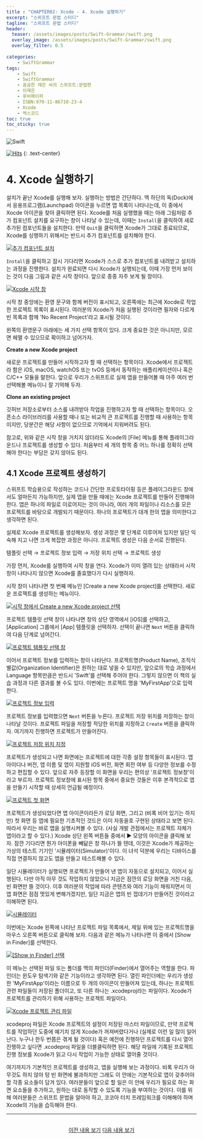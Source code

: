 ```yaml
---
title : "CHAPTER02: Xcode - 4. Xcode 실행하기"
excerpt: "스위프트 문법 스터디"
tagline: "스위프트 문법 스터디"
header:
  teaser: /assets/images/posts/Swift-Grammar/swift.png
  overlay_image: /assets/images/posts/Swift-Grammar/swift.png
  overlay_filter: 0.5
  
categories:
    - SwiftGrammar
tags:
    - Swift
    - SwiftGrammar
    - 꼼곰한 재은 씨의 스위프트:문법편
    - 이재은
    - 루비페이퍼
    - ISBN:979-11-86710-23-4
    - Xcode
    - 엑스코드
toc: true
toc_sticky: true
---
```


![Swift](/assets/images/posts/Swift-Grammar/swift.png)

[![Hits](https://hits.seeyoufarm.com/api/count/incr/badge.svg?url=https%3A%2F%2Fsanghyuk.dev%2Fswift-grammar%2F2-4%2F&count_bg=%23FA7343&title_bg=%23555555&icon=swift.svg&icon_color=%23E7E7E7&title=Views&edge_flat=false)](https://hits.seeyoufarm.com)
{: .text-center}

# 4. Xcode 실행하기

설치가 끝난 Xcode를 실행해 보자. 실행하는 방법은 간단하다. 맥 하단의 독(Dock)에서 응용프로그램(Launchpad) 아이콘을 누르면 앱 목록이 나타나는데, 이 중에서 Xocde 아이콘을 찾아 클릭하면 된다. Xcode를 처음 실행했을 때는 아래 그림처럼 추가 컴포넌트 설치를 요구하는 창이 나타날 수 있는데, 이때는 `Install`을 클릭하여 새로 추가된 컴포넌트들을 설치한다. 만약 `Quit`을 클릭하면 Xcode가 그대로 종료되므로, Xcode를 싱행하기 위해서는 반드시 추가 컴포넌트를 설치해야 한다.

[![추가 컴포넌트 설치](/assets/images/posts/Swift-Grammar/2020-11-01-2-4/1.png)](/assets/images/posts/Swift-Grammar/2020-11-01-2-4/1.png)

`Install`을 클릭하고 잠시 기다리면 Xcode가 스스로 추가 컴포넌트를 내려받고 설치하는 과정을 진행한다. 설치가 완료되면 다시 Xcode가 실행되는데, 이때 가장 먼저 보이는 것이 다음 그림과 같은 시작 창이다. 앞으로 종종 자주 보게 될 창이다.

[![Xcode 시작 창](/assets/images/posts/Swift-Grammar/2020-11-01-2-4/2.png)](/assets/images/posts/Swift-Grammar/2020-11-01-2-4/2.png)

시작 창 중앙에는 환영 문구와 함께 버전이 표시되고, 오른쪽에는 최근에 Xocde로 작업한 프로젝트 목록이 표시된다. 여러분의 Xcode가 처음 실행된 것이라면 필자와 다르게 빈 목록과 함께 'No Recent Project'라고 표시될 것이다.

왼쪽의 환영문구 아래에는 세 가지 선택 항목이 있다. 크게 중요한 것은 아니지만, 모르면 헤맬 수 있으므로 확이하고 넘어가자.

**Create a new Xcode project**

새로운 프로젝트를 만들어 시작하고자 할 때 선택하는 항목이다. Xcode에서 프로젝트라 함은 iOS, macOS, watchOS 또는 tvOS 등에서 동작하는 애플리케이션이나 혹은 C/C++ 모듈을 말한다. 앞으로 우리가 스위프트로 실제 앱을 만들어볼 때 아주 여러 번 선택해볼 메뉴이니 잘 기억해 두자.

**Clone an existing project**

깃허브 저장소로부터 소스를 내려받아 작업을 진행하고자 할 때 선택하는 항목이다. 오픈소스 라이브러리를 사용할 때나 또는 비교적 큰 프로젝트를 진행할 때 사용하는 항목이지만, 당분간은 해당 사항이 없으므로 기억에서 지워버려도 된다.

참고로, 위와 같은 시작 창을 거치지 않더라도 Xcode의 [File] 메뉴를 통해 플레이그라운드나 프로젝트를 생성할 수 있다. 처음부터 세 개의 항목 중 어느 하나를 정확히 선택해야 한다는 부담은 갖지 않아도 된다. 

## 4.1 Xcode 프로젝트 생성하기

스위프트 학습용으로 작성하는 코드나 간단한 프로토타이핑 등은 플레이그라운드 창에서도 얼마든지 가능하지만, 실제 앱을 만들 때에는 Xcode 프로젝트를 만들어 진행해야 한다. 앱은 하나의 파일로 이로어지는 것이 아니라, 여러 개의 파일이나 리소스를 모은 프로젝트를 바탕으로 개발되기 때문이다. 하나의 프로젝트가 대개 한의 앱을 의미한다고 생각하면 된다.

실제로 Xcode 프로젝트를 생성해보자. 생성 과정은 몇 단계로 이루어져 있지만 일단 익숙해 지고 나면 크게 복잡한 과정은 아니다. 프로젝트 생성은 다음 순서로 진행된다.

템플릿 선택 → 프로젝트 정보 입력 → 저장 위치 선택 → 프로젝트 생성

가장 먼저, Xcode를 실행하여 시작 창을 연다. Xcode가 이미 열려 있는 상태라서 시작 창이 나타나지 않으면 Xcode를 졸효했다가 다시 실행하자.

시작 창이 나타나면 첫 번째 메뉴인 [Create a new Xcode project]를 선택한다. 새로운 프로젝트를 생성하는 메뉴이다. 

[![시작 창에서 Create a new Xcode project 선택](/assets/images/posts/Swift-Grammar/2020-11-01-2-4/3.png)](/assets/images/posts/Swift-Grammar/2020-11-01-2-4/3.png)

프로젝트 템플릿 선택 창이 나타나면 창의 상단 영역에서 [iOS]를 선택하고, [Application] 그룹에서 [App] 템플릿을 선택하자. 선택이 끝나면 `Next` 버튼을 클릭하여 다음 단계로 넘어간다.

[![프로젝트 템플릿 선택 창](/assets/images/posts/Swift-Grammar/2020-11-01-2-4/4.png)](/assets/images/posts/Swift-Grammar/2020-11-01-2-4/4.png)

이어서 프로젝트 정보를 입력하는 창이 나타난다. 프로젝트명(Product Name), 조직식별값(Organization Identifier)은 원하는 대로 넣을 수 있지만, 앞으로의 학습 과정에서 Language 항목만큼은 반드시 'Swift'를 선택해 주어야 한다. 그렇지 않으면 이 책의 실습 과정과 다른 결과를 볼 수도 있다. 이번에는 프로젝트 명을 'MyFirstApp'으로 입력한다. 

[![프로젝트 정보 입력](/assets/images/posts/Swift-Grammar/2020-11-01-2-4/5.png)](/assets/images/posts/Swift-Grammar/2020-11-01-2-4/5.png)

프로젝트 정보를 입력했으면 `Next` 버튼을 누른다. 프로젝트 저장 위치를 저장하는 창이 나타날 것이다. 프로젝트 파일을 저장할 적당한 위치를 지정하고 `Create` 버튼을 클릭하자. 여기까지 진행하면 프로젝트가 만들어진다.

[![프로젝트 저장 위치 지정](/assets/images/posts/Swift-Grammar/2020-11-01-2-4/6.png)](/assets/images/posts/Swift-Grammar/2020-11-01-2-4/6.png)

프로젝트가 생성되고 나면 화면에는 프로젝트에 대한 각종 설정 항목들이 표시된다. 앱 아이디나 버전, 앱 이름 및 앱이 지원할 iOS 버전, 화면 회전 여부 등 다양한 정보를 수정하고 편집할 수 있다. 앞으로 자주 등장할 이 화면을 우리는 편의상 '프로젝트 정보창'이라고 부르자. 프로젝트 정보창에 표시된 항목 중에서 중요한 것들은 이후 본격적으로 앱을 만들기 시작할 때 상세히 언급될 예정이다.

[![프로젝트 첫 화면](/assets/images/posts/Swift-Grammar/2020-11-01-2-4/7.png)](/assets/images/posts/Swift-Grammar/2020-11-01-2-4/7.png)

프로젝트가 생성되었다면 앱 아이콘이라든가 로딩 화면, 그리고 (비록 비어 있기는 하지만) 첫 화면 등 앱에 필요한 기초적인 것드은 이미 자동을호 구현된 상태라고 보면 된다. 따라서 우리는 바로 앱을 실행시켜볼 수 있다. (사실 개발 관점에서는 프로젝트 자체가 앱이라고 할 수 있다.) Xcode 상단 왼쪽 버튼들 중에서 ► 모양의 아이콘을 클릭해 보자. 잠깐 기다리면 뭔가 아이폰을 빼닮은 창 하나가 뜰 텐데, 이것은 Xcode가 제공하는 가상의 테스트 기기인 '시뮬레이터(Simulator)'이다. 이 녀석 덕분에 우리는 디바이스를 직접 연결하지 않고도 앱을 만들고 테스트해볼 수 있다. 

일단 시뮬레이터가 실행되면 프로젝트가 만들어 낸 앱이 자동으로 설치되고, 이어서 실행된다. 다만 아직 아무 것도 작업하지 않았으니 지금은 잠깐의 로딩 화면을 거친 다음, 빈 화면만 뜰 것이다. 이후 여러분의 작업에 따라 콘텐츠와 여러 기능이 채워지면서 이 앱 화면은 점점 멋있게 변해가겠지만, 일단 지금은 앱의 빈 껍데기가 만들어진 것이라고 이해하면 된다.

[![시뮬레이터](/assets/images/posts/Swift-Grammar/2020-11-01-2-4/8.png)](/assets/images/posts/Swift-Grammar/2020-11-01-2-4/8.png)

이번에는 Xcode 왼쪽에 나타난 프로젝트 파일 목록에서, 제일 위에 있는 프로젝트명을 마우스 오른쪽 버튼으로 클릭해 보자. 다음과 같은 메뉴가 나타나면 이 중에서 [Show in Finder]를 선택한다. 

[![[Show in Finder] 선택](/assets/images/posts/Swift-Grammar/2020-11-01-2-4/9.png)](/assets/images/posts/Swift-Grammar/2020-11-01-2-4/9.png)

이 메뉴는 선택된 파일 또는 폴더를 맥의 파인더(Finder)에서 열어주는 역할을 한다. 파인더는 윈도우 탐색기와 같은 기능이라고 생각하면 된다. 열린 파인더에는 우리가 생성한 'MyFirstApp'이라는 이름으로 두 개의 아이콘이 만들어져 있는데, 하나는 프로젝트 관련 파일들이 저장된 폴더이고, 또 다른 하나는 .xcodeproj라는 파일이다. Xcode가 프로젝트를 관리하기 위해 사용하는 프로젝트 파일이다.

[![Xcode 프로젝트 관리 파일](/assets/images/posts/Swift-Grammar/2020-11-01-2-4/10.png)](/assets/images/posts/Swift-Grammar/2020-11-01-2-4/10.png)

xcodeproj 파일은 Xcode 프로젝트의 설정이 저장된 마스터 파일이므로, 만약 프로젝트를 작업하던 도중에 예기치 않게 Xcode가 꺼져버렸다거나 (실제로 이런 일 많이 일어난다. 누구나 한두 번쯤은 겪게 될 것이다) 혹은 예전에 진행하던 프로젝트를 다시 열어 진행하고 싶다면 .xcodeproj 파일을 더블클릭하면 된다. 해당 파일에 기록된 프로젝트 진행 정보를 Xcode가 읽고 다시 작업이 가능한 상태로 열어줄 것이다.

여기까지가 기본적인 프로젝트를 생성하고, 앱을 실행해 보는 과정이다. 비록 우리가 아무것도 하지 않아 텅 빈 화면에 불과하지만 그래도 이 안에는 기본적으로 앱이 갖추어야 할 각종 요소들이 담겨 있다. 여러분들이 앞으로 할 일은 이 안에 우리가 필요로 하는 화면 요소들을 추가하고, 원하는 대로 동작할 수 있도록 기능을 부여하는 것이다. 이를 위해 여러분들은 스위프트 문법을 알아야 하고, 코코아 터치 프레임워크를 이해해야 하며 Xcode의 기능을 습득해야 한다.

--- 

<br/>
<center>
<a href="https://sanghyuk.dev/swift-grammar/2-3/" class="btn btn--info">이전 내용 보기</a> 
<a href="https://sanghyuk.dev/swift-grammar/2-5/" class="btn btn--info">다음 내용 보기</a>
</center>